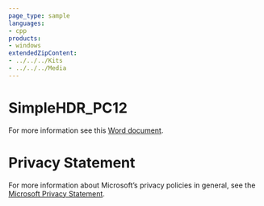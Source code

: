 ```yaml
---
page_type: sample
languages:
- cpp
products:
- windows
extendedZipContent:
- ../../../Kits
- ../../../Media
---
```

# SimpleHDR_PC12
For more information see this [Word document](Readme.docx).
# Privacy Statement
For more information about Microsoft’s privacy policies in general, see the [Microsoft Privacy Statement](https://privacy.microsoft.com/en-us/privacystatement/).
